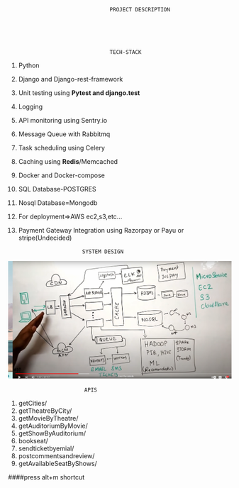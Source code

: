                                     PROJECT DESCRIPTION

                                    
                                    
                                    
                                    
                                    TECH-STACK

1. Python
2. Django and Django-rest-framework    
3. Unit testing using **Pytest and django.test**
4. Logging
5. API monitoring using Sentry.io
6. Message Queue with Rabbitmq
7. Task scheduling using Celery
8. Caching using **Redis**/Memcached
9. Docker and Docker-compose
10. SQL Database-POSTGRES
11. Nosql Database=Mongodb
12. For deployment=>AWS ec2,s3,etc...
13. Payment Gateway Integration using Razorpay or Payu or stripe(Undecided)

                            SYSTEM DESIGN
                        
![alt text for screen readers](BOokmyshow_SYstemDesign.png "Text to show on mouseover")


                            APIS
1. getCities/
2. getTheatreByCity/
3. getMovieByTheatre/
4. getAuditoriumByMovie/
5. getShowByAuditorium/
6. bookseat/
7. sendticketbyemial/
8. postcommentsandreview/
9. getAvailableSeatByShows/







####press alt+m shortcut